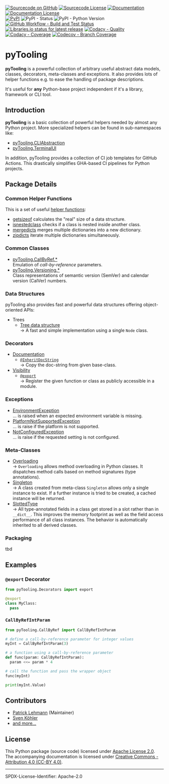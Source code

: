 [![Sourcecode on GitHub](https://img.shields.io/badge/pyTooling-pyTooling-63bf7f.svg?longCache=true&style=flat-square&longCache=true&logo=GitHub)](https://GitHub.com/pyTooling/pyTooling)
[![Sourcecode License](https://img.shields.io/pypi/l/pyTooling?longCache=true&style=flat-square&logo=Apache&label=code)](LICENSE.md)
[![Documentation](https://img.shields.io/website?longCache=true&style=flat-square&label=pyTooling.github.io%2FpyTooling&logo=GitHub&logoColor=fff&up_color=blueviolet&up_message=Read%20now%20%E2%9E%9A&url=https%3A%2F%2FpyTooling.github.io%2FpyTooling%2Findex.html)](https://pyTooling.github.io/pyTooling/)
[![Documentation License](https://img.shields.io/badge/doc-CC--BY%204.0-green?longCache=true&style=flat-square&logo=CreativeCommons&logoColor=fff)](LICENSE.md)  
[![PyPI](https://img.shields.io/pypi/v/pyTooling?longCache=true&style=flat-square&logo=PyPI&logoColor=FBE072)](https://pypi.org/project/pyTooling/)
![PyPI - Status](https://img.shields.io/pypi/status/pyTooling?longCache=true&style=flat-square&logo=PyPI&logoColor=FBE072)
![PyPI - Python Version](https://img.shields.io/pypi/pyversions/pyTooling?longCache=true&style=flat-square&logo=PyPI&logoColor=FBE072)  
[![GitHub Workflow - Build and Test Status](https://img.shields.io/github/workflow/status/pyTooling/pyTooling/Pipeline/main?longCache=true&style=flat-square&label=Build%20and%20test&logo=GitHub%20Actions&logoColor=FFFFFF)](https://GitHub.com/pyTooling/pyTooling/actions/workflows/Pipeline.yml)
[![Libraries.io status for latest release](https://img.shields.io/librariesio/release/pypi/pyTooling?longCache=true&style=flat-square&logo=Libraries.io&logoColor=fff)](https://libraries.io/github/pyTooling/pyTooling)
[![Codacy - Quality](https://img.shields.io/codacy/grade/8dc5205ba8b24e008f2287759096e181?longCache=true&style=flat-square&logo=Codacy)](https://www.codacy.com/gh/pyTooling/pyTooling)
[![Codacy - Coverage](https://img.shields.io/codacy/coverage/8dc5205ba8b24e008f2287759096e181?longCache=true&style=flat-square&logo=Codacy)](https://www.codacy.com/gh/pyTooling/pyTooling)
[![Codecov - Branch Coverage](https://img.shields.io/codecov/c/github/pyTooling/pyTooling?longCache=true&style=flat-square&logo=Codecov)](https://codecov.io/gh/pyTooling/pyTooling)

<!--
[![Gitter](https://img.shields.io/badge/chat-on%20gitter-4db797.svg?longCache=true&style=flat-square&logo=gitter&logoColor=e8ecef)](https://gitter.im/hdl/community)
[![Dependent repos (via libraries.io)](https://img.shields.io/librariesio/dependent-repos/pypi/pyTooling?longCache=true&style=flat-square&logo=GitHub)](https://github.com/pyTooling/pyTooling/network/dependents)
[![Libraries.io SourceRank](https://img.shields.io/librariesio/sourcerank/pypi/pyTooling)](https://libraries.io/github/pyTooling/pyTooling/sourcerank)
-->

# pyTooling

**pyTooling** is a powerful collection of arbitrary useful abstract data models, classes, decorators, meta-classes and
exceptions. It also provides lots of helper functions e.g. to ease the handling of package descriptions.

It's useful for **any** Python-base project independent if it's a library, framework or CLI tool.

## Introduction

**pyTooling** is a basic collection of powerful helpers needed by almost any Python project. More specialized helpers
can be found in sub-namespaces like:

* [pyTooling.CLIAbstraction](https://github.com/pyTooling/pyTooling.CLIAbstraction)
* [pyTooling.TerminalUI](https://github.com/pyTooling/pyTooling.TerminalUI)

In addition, pyTooling provides a collection of CI job templates for GitHub Actions. This drastically simplifies
GHA-based CI pipelines for Python projects.

## Package Details

### Common Helper Functions

This is a set of useful [helper functions](https://pytooling.github.io/pyTooling/Common/index.html#common-helperfunctions):

* [getsizeof](https://pytooling.github.io/pyTooling/Common/index.html#getsizeof) calculates the "real" size of a data structure.
* [isnestedclass](https://pytooling.github.io/pyTooling/Common/index.html#isnestedclass) checks if a class is nested inside another class.
* [mergedicts](https://pytooling.github.io/pyTooling/Common/index.html#mergedicts) merges multiple dictionaries into a new dictionary.
* [zipdicts](https://pytooling.github.io/pyTooling/Common/index.html#zipdicts) iterate multiple dictionaries simultaneously.


### Common Classes

* [pyTooling.CallByRef.*](https://pyTooling.GitHub.io/pyTooling/CallByRef/)  
  Emulation of *call-by-reference* parameters.
* [pyTooling.Versioning.*](https://pyTooling.GitHub.io/pyTooling/Versioning/)  
  Class representations of semantic version (SemVer) and calendar version (CalVer) numbers.


### Data Structures

pyTooling also provides fast and powerful data structures offering object-oriented APIs:

* Trees
  * [Tree data structure](https://pyTooling.GitHub.io/pyTooling/DataStructures/Tree.html)  
    &rarr; A fast and simple implementation using a single `Node` class.


### Decorators

* [Documentation](https://pyTooling.GitHub.io/pyTooling/Decorators.html#documentation)
  * [`@InheritDocString`](https://pyTooling.GitHub.io/pyTooling/Decorators.html#inheritdocstring)  
    &rarr; Copy the doc-string from given base-class.
* [Visibility](https://pyTooling.GitHub.io/pyTooling/Decorators.html#visibility)
  * [`@export`](https://pyTooling.GitHub.io/pyTooling/Decorators.html#export)  
    &rarr; Register the given function or class as publicly accessible in a module.


### Exceptions

* [EnvironmentException](https://pyTooling.GitHub.io/pyTooling/Exceptions.html#environmentexception)  
  ... is raised when an expected environment variable is missing.
* [PlatformNotSupportedException](https://pyTooling.GitHub.io/pyTooling/Exceptions.html#platformnotsupportedexception)  
  ... is raise if the platform is not supported.
* [NotConfiguredException](https://pyTooling.GitHub.io/pyTooling/Exceptions.html#notconfiguredexception)  
  ... is raise if the requested setting is not configured.


### Meta-Classes

* [Overloading](https://pyTooling.GitHub.io/pyTooling/MetaClasses/Overloading.html)  
  &rarr; `Overloading` allows method overloading in Python classes. It dispatches method calls based on method signatures
  (type annotations).
* [Singleton](https://pyTooling.GitHub.io/pyTooling/MetaClasses/Singleton.html)  
  &rarr; A class created from meta-class `Singleton` allows only a single instance to exist. If a further instance is tried to 
  be created, a cached instance will be returned.
* [SlottedType](https://pyTooling.GitHub.io/pyTooling/MetaClasses/SlottedType.html)    
  &rarr; All type-annotated fields in a class get stored in a slot rather than in `__dict__`. This improves the memory
  footprint as well as the field access performance of all class instances. The behavior is automatically inherited to
  all derived classes.


### Packaging

tbd

## Examples

### `@export` Decorator

```Python
from pyTooling.Decorators import export

@export
class MyClass:
  pass
```

### `CallByRefIntParam`

```Python
from pyTooling.CallByRef import CallByRefIntParam

# define a call-by-reference parameter for integer values
myInt = CallByRefIntParam(3)

# a function using a call-by-reference parameter
def func(param: CallByRefIntParam):
  param <<= param * 4

# call the function and pass the wrapper object
func(myInt)

print(myInt.Value)
```


## Contributors

* [Patrick Lehmann](https://GitHub.com/Paebbels) (Maintainer)
* [Sven Köhler](https://GitHub.com/skoehler)
* [and more...](https://GitHub.com/pyTooling/pyTooling/graphs/contributors)


## License

This Python package (source code) licensed under [Apache License 2.0](LICENSE.md).  
The accompanying documentation is licensed under [Creative Commons - Attribution 4.0 (CC-BY 4.0)](doc/Doc-License.rst).


-------------------------

SPDX-License-Identifier: Apache-2.0
